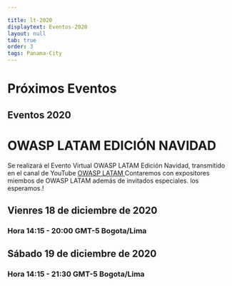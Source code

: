 ```yaml
---

title: lt-2020
displaytext: Eventos-2020
layout: null
tab: true
order: 3
tags: Panama-City
---
```


# Próximos Eventos

## Eventos 2020

# OWASP LATAM EDICIÓN NAVIDAD


Se realizará el Evento Virtual OWASP LATAM Edición Navidad, transmitido en el canal de YouTube [OWASP LATAM ](https://www.youtube.com/c/OWASPLATAM "OWASP LATAM")
Contaremos con expositores miembos de OWASP LATAM además de invitados especiales. los esperamos.!

## Vienres 18 de diciembre de 2020
### Hora 14:15 - 20:00 GMT-5 Bogota/Lima

## Sábado 19 de diciembre de 2020
### Hora 14:15 - 21:30 GMT-5 Bogota/Lima


